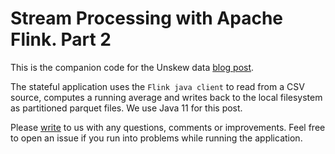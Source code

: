Stream Processing with Apache Flink. Part 2
===

This is the companion code for the Unskew data [blog post](https://unskewdata.com/blog/stream-flink-2).

The stateful application uses the `Flink java client` to read from a CSV source, computes a running average and writes back to the local filesystem as partitioned parquet files. We use Java 11 for this post.

Please [write](mailto:contactunskewdata@gmail.com) to us with any questions, comments or improvements. Feel free to open an issue if you run into problems while running the application.
